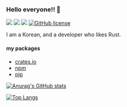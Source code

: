 ### Hello everyone!! 👋

![](https://img.shields.io/badge/language-Rust-red) ![](https://img.shields.io/badge/language-Typescript-yellow) ![](https://img.shields.io/badge/version-1.0.0-brightgreen) [![GitHub license](https://img.shields.io/badge/license-MIT-blue.svg)]() 

I am a Korean, and a developer who likes Rust.  

#### my packages
- [crates.io](https://crates.io/users/myyrakle)  
- [npm](https://www.npmjs.com/~myyrakle)
- [pip](https://pypi.org/user/myyrakle)

[![Anurag's GitHub stats](https://github-readme-stats-sandy-gamma.vercel.app/api?username=myyrakle&count_private=true&show_icons=true&theme=radical)](https://github.com/anuraghazra/github-readme-stats)


[![Top Langs](https://github-readme-stats-sandy-gamma.vercel.app/api/top-langs/?username=myyrakle)](https://github.com/anuraghazra/github-readme-stats)

